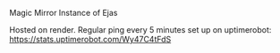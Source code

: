Magic Mirror Instance of Ejas

Hosted on render. 
Regular ping every 5 minutes set up on uptimerobot: https://stats.uptimerobot.com/Wy47C4tFdS
